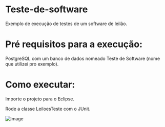 # Teste-de-software


Exemplo de execução de testes de um software de leilão.


# Pré requisitos para a execução:
PostgreSQL com um banco de dados nomeado Teste de Software (nome que utilizei pro exemplo).

# Como executar:

Importe o projeto para o Eclipse.

Rode a classe LeiloesTeste com o JUnit.

![image](https://user-images.githubusercontent.com/54521962/131764957-69555243-9ac9-44e8-b2a0-0dd7a2a933a1.png)



